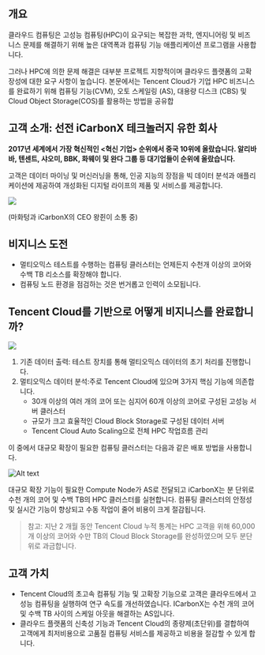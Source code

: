 ## 개요

클라우드 컴퓨팅은 고성능 컴퓨팅(HPC)이 요구되는 복잡한 과학, 엔지니어링 및 비즈니스 문제를 해결하기 위해 높은 대역폭과 컴퓨팅 기능 애플리케이션 프로그램을 사용합니다.

그러나 HPC에 의한 문제 해결은 대부분 프로젝트 지향적이며 클라우드 플랫폼의 고확장성에 대한 요구 사항이 높습니다. 본문에서는 Tencent Cloud가 기업 HPC 비즈니스를 완료하기 위해 컴퓨팅 기능(CVM), 오토 스케일링 (AS), 대용량 디스크 (CBS) 및 Cloud Object Storage(COS)를 활용하는 방법을 공유합

## 고객 소개: 선전 iCarbonX 테크놀러지 유한 회사	

**2017년 세계에서 가장 혁신적인 <혁신 기업> 순위에서 중국 10위에 올랐습니다. 알리바바, 텐센트, 샤오미, BBK, 화웨이 및 완다 그룹 등 대기업들이 순위에 올랐습니다.**

고객은 데이터 마이닝 및 머신러닝을 통해, 인공 지능의 장점을 빅 데이터 분석과 애플리케이션에 제공하여 개성화된 디지털 라이프의 제품 및 서비스를 제공합니다.

![](https://mc.qcloudimg.com/static/img/a1037773a47161e495e2f6407d48e2b1/image.jpg)

(마화텅과 iCarbonX의 CEO 왕쥔이 소통 중)

## 비지니스 도전

- 멀티오믹스 테스트를 수행하는 컴퓨팅 클러스터는 언제든지 수천개 이상의 코어와 수백 TB 리소스를 확장해야 합니다.
- 컴퓨팅 노드 환경을 점검하는 것은 번거롭고 인력이 소모됩니다.

## Tencent Cloud를 기반으로 어떻게 비지니스를 완료합니까?

![](https://main.qcloudimg.com/raw/e980126cfc74ad1465e92969375bf56a.png)

1. 기존 데이터 출력: 테스트 장치를 통해 멀티오믹스 데이터의 초기 처리를 진행합니다.
2. 멀티오믹스 데이터 분석:주로 Tencent Cloud에 있으며 3가지 핵심 기능에 의존합니다.
	- 30개 이상의 여러 개의 코어 또는 심지어 60개 이상의 코어로 구성된 고성능 서버 클러스터
	- 규모가 크고 효율적인 Cloud Block Storage로 구성된 데이터 서버
	- Tencent Cloud Auto Scaling으로 전체 HPC 작업흐름 관리

이 중에서 대규모 확장이 필요한 컴퓨팅 클러스터는 다음과 같은 배포 방법을 사용합니다.

![Alt text](https://main.qcloudimg.com/raw/393c2ba1ace7e5c7b632e6178408878d.png)
 
대규모 확장 기능이 필요한 Compute Node가 AS로 전달되고 iCarbonX는 분 단위로 수천 개의 코어 및 수백 TB의 HPC 클러스터를 실현합니다. 컴퓨팅 클러스터의 안정성 및 실시간 기능이 향상되고 수동 작업이 줄어 비용이 크게 절감됩니다.

> 참고:
> 지난 2 개월 동안 Tencent Cloud 누적 통계는 HPC 고객을 위해 60,000 개 이상의 코어와 수만 TB의 Cloud Block Storage를 완성하였으며 모두 분단위로 과금합니다.

## 고객 가치

- Tencent Cloud의 초고속 컴퓨팅 기능 및 고확장 기능으로 고객은 클라우드에서 고성능 컴퓨팅을 실행하여 연구 속도를 개선하였습니다. ICarbonX는 수천 개의 코어 및 수백 TB 사이의 스케일 아웃을 해결하는 AS입니다.
- 클라우드 플랫폼의 신축성 기능과 Tencent Cloud의 종량제(초단위)를 결합하여 고객에게 최저비용으로 고품질 컴퓨팅 서비스를 제공하고 비용을 절감할 수 있게 합니다.
